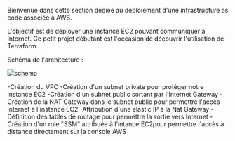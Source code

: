 Bienvenue dans cette section dédiée au déploiement d'une infrastructure as code associée à AWS.

L'objectif est de déployer une instance EC2 pouvant communiquer à Internet. Ce petit projet débutant est l'occasion de découvrir l'utilisation de Terraform.



Schéma de l'architecture :

![schema](https://user-images.githubusercontent.com/97849927/202782014-ed5c7e28-75c1-4486-9f5d-614715752fcf.png)


-Création du VPC 
-Création d'un subnet private pour protéger notre instance EC2
-Création d'un subnet public sortant par l'Internet Gateway 
-Création de la NAT Gateway dans le subnet public pour permettre l'accès internet à l'instance EC2 
-Attribution d'une elastic IP à la Nat Gateway 
-Définition des tables de routage pour permettre la sortie vers Internet 
-Création d'un role "SSM" attribuée à l'intance EC2pour permettre l'accès à distance directement sur la console AWS
